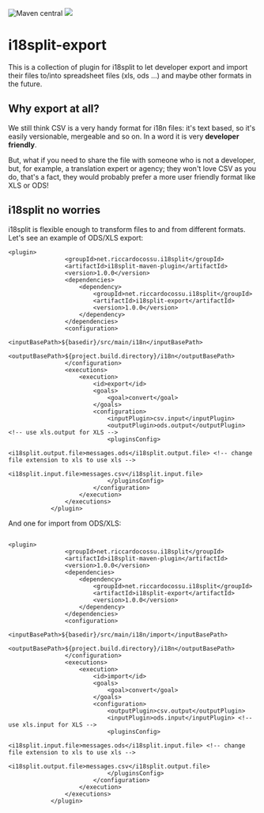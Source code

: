 ![](https://maven-badges.herokuapp.com/maven-central/net.riccardocossu.i18split/i18split-export/badge.svg "Maven central")
![](https://codeship.com/projects/944d1370-e8eb-0132-94e8-1298b11bde3f/status?branch=master)

# i18split-export
This is a collection of plugin for i18split to let developer export and import their files to/into spreadsheet files (xls, ods ...) and maybe other formats in the future.


## Why export at all?

We still think CSV is a very handy format for i18n files: it's text based, so it's easily versionable, mergeable and so on. In a word it is very **developer friendly**.

But, what if you need to share the file with someone who is not a developer, but, for example, a translation expert or agency; they won't love CSV as you do, that's a fact, they would probably prefer a more user friendly format like XLS or ODS!

## i18split no worries

i18split is flexible enough to transform files to and from different formats.
Let's see an example of ODS/XLS export:

```
<plugin>
				<groupId>net.riccardocossu.i18split</groupId>
				<artifactId>i18split-maven-plugin</artifactId>
				<version>1.0.0</version>
				<dependencies>
					<dependency>
						<groupId>net.riccardocossu.i18split</groupId>
						<artifactId>i18split-export</artifactId>
						<version>1.0.0</version>
					</dependency>
				</dependencies>
				<configuration>
					<inputBasePath>${basedir}/src/main/i18n</inputBasePath>
					<outputBasePath>${project.build.directory}/i18n</outputBasePath>
				</configuration>
				<executions>
					<execution>
						<id>export</id>
						<goals>
							<goal>convert</goal>
						</goals>
						<configuration>
							<inputPlugin>csv.input</inputPlugin>
							<outputPlugin>ods.output</outputPlugin> <!-- use xls.output for XLS -->
							<pluginsConfig>
								<i18split.output.file>messages.ods</i18split.output.file> <!-- change file extension to xls to use xls -->
								<i18split.input.file>messages.csv</i18split.input.file>
							</pluginsConfig>
						</configuration>
					</execution>
				</executions>
			</plugin>

```

And one for import from ODS/XLS:

```

<plugin>
				<groupId>net.riccardocossu.i18split</groupId>
				<artifactId>i18split-maven-plugin</artifactId>
				<version>1.0.0</version>
				<dependencies>
					<dependency>
						<groupId>net.riccardocossu.i18split</groupId>
						<artifactId>i18split-export</artifactId>
						<version>1.0.0</version>
					</dependency>
				</dependencies>
				<configuration>
					<inputBasePath>${basedir}/src/main/i18n/import</inputBasePath>
					<outputBasePath>${project.build.directory}/i18n</outputBasePath>
				</configuration>
				<executions>
					<execution>
						<id>import</id>
						<goals>
							<goal>convert</goal>
						</goals>
						<configuration>
							<outputPlugin>csv.output</outputPlugin>
							<inputPlugin>ods.input</inputPlugin> <!-- use xls.input for XLS -->
							<pluginsConfig>
								<i18split.input.file>messages.ods</i18split.input.file> <!-- change file extension to xls to use xls -->
								<i18split.output.file>messages.csv</i18split.output.file>
							</pluginsConfig>
						</configuration>
					</execution>
				</executions>
			</plugin>


```
